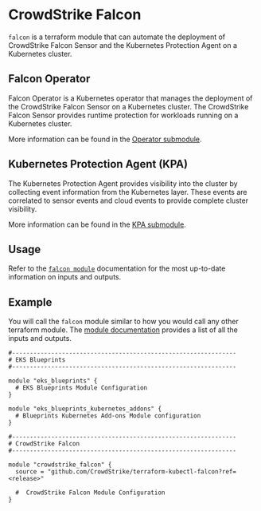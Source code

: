 # CrowdStrike Falcon

`falcon` is a terraform module that can automate the deployment of CrowdStrike Falcon Sensor and the Kubernetes Protection Agent on a Kubernetes cluster.

## Falcon Operator
Falcon Operator is a Kubernetes operator that manages the deployment of the CrowdStrike Falcon Sensor on a Kubernetes cluster. The CrowdStrike Falcon Sensor provides runtime protection for workloads running on a Kubernetes cluster.

More information can be found in the [Operator submodule](https://github.com/CrowdStrike/terraform-kubectl-falcon/blob/main/modules/operator/README.md).

## Kubernetes Protection Agent (KPA)

The Kubernetes Protection Agent provides visibility into the cluster by collecting event information from the Kubernetes layer. These events are correlated to sensor events and cloud events to provide complete cluster visibility.

More information can be found in the [KPA submodule](https://github.com/CrowdStrike/terraform-kubectl-falcon/blob/main/modules/k8s-protection-agent/README.md).

## Usage

Refer to the [`falcon module`](https://github.com/CrowdStrike/terraform-kubectl-falcon) documentation for the most up-to-date information on inputs and outputs.

## Example

You will call the `falcon` module similar to how you would call any other terraform module. The [module documentation](https://github.com/CrowdStrike/terraform-kubectl-falcon) provides a list of all the inputs and outputs.

```hcl
#---------------------------------------------------------------
# EKS Blueprints
#---------------------------------------------------------------

module "eks_blueprints" {
  # EKS Blueprints Module Configuration
}

module "eks_blueprints_kubernetes_addons" {
  # Blueprints Kubernetes Add-ons Module configuration
}

#---------------------------------------------------------------
# CrowdStrike Falcon
#---------------------------------------------------------------

module "crowdstrike_falcon" {
  source = "github.com/CrowdStrike/terraform-kubectl-falcon?ref=<release>"

  #  CrowdStrike Falcon Module Configuration
}
```
